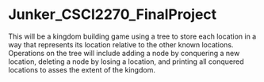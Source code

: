 # Junker_CSCI2270_FinalProject
This will be a kingdom building game using a tree to store each location in a way that represents its location relative to the other known locations.
Operations on the tree will include adding a node by conquering a new location, deleting a node by losing a location, and printing all conquered locations to asses the extent of the kingdom.
